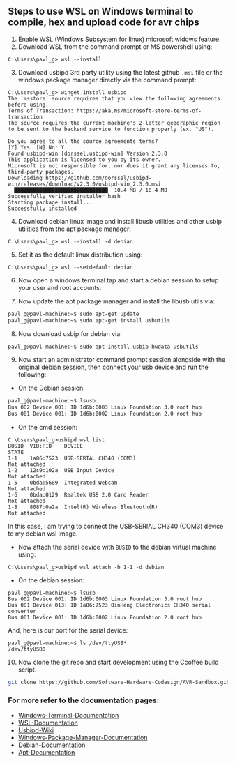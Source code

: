 ## Steps to use WSL on Windows terminal to compile, hex and upload code for avr chips

1) Enable WSL (Windows Subsystem for linux) microsoft widows feature.
2) Download WSL from the command prompt or MS powershell using:

```
C:\Users\pavl_g> wsl --install
```

3) Download usbipd 3rd party utility using the latest github `.msi` file or the windows package manager directly via the command prompt:

```
C:\Users\pavl_g> winget install usbipd
The `msstore` source requires that you view the following agreements before using.
Terms of Transaction: https://aka.ms/microsoft-store-terms-of-transaction
The source requires the current machine's 2-letter geographic region to be sent to the backend service to function properly (ex. "US").

Do you agree to all the source agreements terms?
[Y] Yes  [N] No: Y
Found usbipd-win [dorssel.usbipd-win] Version 2.3.0
This application is licensed to you by its owner.
Microsoft is not responsible for, nor does it grant any licenses to, third-party packages.
Downloading https://github.com/dorssel/usbipd-win/releases/download/v2.3.0/usbipd-win_2.3.0.msi
  ██████████████████████████████  10.4 MB / 10.4 MB
Successfully verified installer hash
Starting package install...
Successfully installed
```

4) Download debian linux image and install libusb utilities and other usbip utilities from the apt package manager: 

```
C:\Users\pavl_g> wsl --install -d debian
```

5) Set it as the default linux distribution using: 

```
C:\Users\pavl_g> wsl --setdefault debian
```

6) Now open a windows terminal tap and start a debian session to setup your user and root accounts.

7) Now update the apt package manager and install the libusb utils via:

```bash
pavl_g@pavl-machine:~$ sudo apt-get update
pavl_g@pavl-machine:~$ sudo apt-get install usbutils
```

8) Now download usbip for debian via: 

```bash
pavl_g@pavl-machine:~$ sudo apt install usbip hwdata usbutils
```

9) Now start an administrator command prompt session alongside with the original debian session, then connect your usb device and run the following: 


- On the Debian session:
```bash
pavl_g@pavl-machine:~$ lsusb
Bus 002 Device 001: ID 1d6b:0003 Linux Foundation 3.0 root hub
Bus 001 Device 001: ID 1d6b:0002 Linux Foundation 2.0 root hub
```

- On the cmd session:
```
C:\Users\pavl_g>usbipd wsl list
BUSID  VID:PID    DEVICE                                                        STATE
1-1    1a86:7523  USB-SERIAL CH340 (COM3)                                       Not attached
1-2    12c9:102a  USB Input Device                                              Not attached
1-5    0bda:5689  Integrated Webcam                                             Not attached
1-6    0bda:0129  Realtek USB 2.0 Card Reader                                   Not attached
1-8    8087:0a2a  Intel(R) Wireless Bluetooth(R)                                Not attached
```
In this case, i am trying to connect the USB-SERIAL CH340 (COM3) device to my debian wsl image.

- Now attach the serial device with `BUSID` to the debian virtual machine using:
```
C:\Users\pavl_g>usbipd wsl attach -b 1-1 -d debian
```

- On the debian session:
```
pavl_g@pavl-machine:~$ lsusb
Bus 002 Device 001: ID 1d6b:0003 Linux Foundation 3.0 root hub
Bus 001 Device 013: ID 1a86:7523 QinHeng Electronics CH340 serial converter
Bus 001 Device 001: ID 1d6b:0002 Linux Foundation 2.0 root hub
```
And, here is our port for the serial device: 
```
pavl_g@pavl-machine:~$ ls /dev/ttyUSB*
/dev/ttyUSB0
```

10) Now clone the git repo and start development using the Ccoffee build script.

```bash
git clone https://github.com/Software-Hardware-Codesign/AVR-Sandbox.git
```

### For more refer to the documentation pages:
- [Windows-Terminal-Documentation](https://learn.microsoft.com/en-us/windows/terminal/)
- [WSL-Documentation](https://learn.microsoft.com/en-us/windows/wsl/)
- [Usbipd-Wiki](https://github.com/dorssel/usbipd-win/wiki)
- [Windows-Package-Manager-Documentation](https://learn.microsoft.com/en-us/windows/package-manager/winget/)
- [Debian-Documentation](https://wiki.debian.org/FrontPage)
- [Apt-Documentation](https://wiki.debian.org/Apt)
